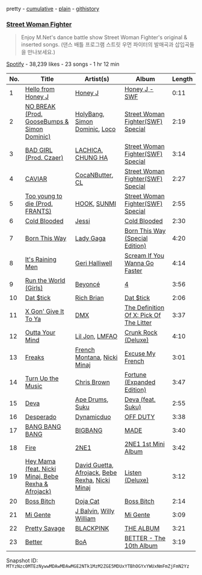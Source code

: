 pretty - [cumulative](/playlists/cumulative/37i9dQZF1DX0oyg6NiPryV.md) - [plain](/playlists/plain/37i9dQZF1DX0oyg6NiPryV) - [githistory](https://github.githistory.xyz/mackorone/spotify-playlist-archive/blob/main/playlists/plain/37i9dQZF1DX0oyg6NiPryV)

### [Street Woman Fighter](https://open.spotify.com/playlist/37i9dQZF1DX0oyg6NiPryV)

> Enjoy M.Net's dance battle show Street Woman Fighter's original & inserted songs\. \(댄스 배틀 프로그램 스트릿 우먼 파이터의 발매곡과 삽입곡들을 만나보세요.\)

[Spotify](https://open.spotify.com/user/spotify) - 38,239 likes - 23 songs - 1 hr 12 min

| No. | Title | Artist(s) | Album | Length |
|---|---|---|---|---|
| 1 | [Hello from Honey J](https://open.spotify.com/track/0hXgzHXW0AZTOssjWVrxWT) | [Honey J](https://open.spotify.com/artist/7GLNucMzWyvNW8FAabALKi) | [Honey J \- SWF](https://open.spotify.com/album/7y4C4He2W2BNgw6QVt4eNF) | 0:11 |
| 2 | [NO BREAK \(Prod\. GooseBumps & Simon Dominic\)](https://open.spotify.com/track/7p5iFapJ56W9Swmu9NT00L) | [HolyBang](https://open.spotify.com/artist/55hCEdYVgnzW3ymnsIPd7T), [Simon Dominic](https://open.spotify.com/artist/57W9ikVc6O2wLDtmclSjvN), [Loco](https://open.spotify.com/artist/2e4G04F77jxVuDYo44TCSm) | [Street Woman Fighter\(SWF\) Special](https://open.spotify.com/album/3iW6rZmhiSLNveTOrX26z6) | 2:19 |
| 3 | [BAD GIRL \(Prod\. Czaer\)](https://open.spotify.com/track/4yCQYX8eKL1XYJmGglSV1A) | [LACHICA](https://open.spotify.com/artist/0vqjEQRfmE1Sov92UQRJMp), [CHUNG HA](https://open.spotify.com/artist/2PSJ6YriU7JsFucxACpU7Y) | [Street Woman Fighter\(SWF\) Special](https://open.spotify.com/album/3iW6rZmhiSLNveTOrX26z6) | 3:14 |
| 4 | [CAVIAR](https://open.spotify.com/track/2aGMvjT2nOUiPM5IcHrCR5) | [CocaNButter](https://open.spotify.com/artist/2S9wwY3J0HrwZHZ6vRPl2q), [CL](https://open.spotify.com/artist/0tzSBCPJZmHTdOA3ZV2mN3) | [Street Woman Fighter\(SWF\) Special](https://open.spotify.com/album/3iW6rZmhiSLNveTOrX26z6) | 2:27 |
| 5 | [Too young to die \(Prod\. FRANTS\)](https://open.spotify.com/track/4vYEpQ762uNTfIgZ6Rqyd2) | [HOOK](https://open.spotify.com/artist/3pS5aTs5sdGlypb1vVWhvA), [SUNMI](https://open.spotify.com/artist/6MoXcK2GyGg7FIyxPU5yW6) | [Street Woman Fighter\(SWF\) Special](https://open.spotify.com/album/3iW6rZmhiSLNveTOrX26z6) | 2:55 |
| 6 | [Cold Blooded](https://open.spotify.com/track/34JfHOd0fcefm4FSPSrIhF) | [Jessi](https://open.spotify.com/artist/64k5e9kV9MdukXjFrR5R37) | [Cold Blooded](https://open.spotify.com/album/4CTDrZw6m0dTJX17OCEbfZ) | 2:30 |
| 7 | [Born This Way](https://open.spotify.com/track/6r2BECwMgEoRb5yLfp0Hca) | [Lady Gaga](https://open.spotify.com/artist/1HY2Jd0NmPuamShAr6KMms) | [Born This Way \(Special Edition\)](https://open.spotify.com/album/5maeycU97NHBgwRr2h2A4O) | 4:20 |
| 8 | [It's Raining Men](https://open.spotify.com/track/7q3qX7Ees3FZtRFJXWgPZs) | [Geri Halliwell](https://open.spotify.com/artist/5orH1OWgjAYUX8sZ5gihTv) | [Scream If You Wanna Go Faster](https://open.spotify.com/album/2sgOJkKcXuxEqXW26W3sQf) | 4:14 |
| 9 | [Run the World \(Girls\)](https://open.spotify.com/track/1uXbwHHfgsXcUKfSZw5ZJ0) | [Beyoncé](https://open.spotify.com/artist/6vWDO969PvNqNYHIOW5v0m) | [4](https://open.spotify.com/album/1gIC63gC3B7o7FfpPACZQJ) | 3:56 |
| 10 | [Dat $tick](https://open.spotify.com/track/4bdJHQp90ymjEIkkYhcENB) | [Rich Brian](https://open.spotify.com/artist/2IDLDx25HU1nQMKde4n61a) | [Dat $tick](https://open.spotify.com/album/7AKJUjNR4hlNcbj55lP5LA) | 2:06 |
| 11 | [X Gon' Give It To Ya](https://open.spotify.com/track/1zzxoZVylsna2BQB65Ppcb) | [DMX](https://open.spotify.com/artist/1HwM5zlC5qNWhJtM00yXzG) | [The Definition Of X: Pick Of The Litter](https://open.spotify.com/album/2ge7Lk4Sl7hHs4AYxqDbf1) | 3:37 |
| 12 | [Outta Your Mind](https://open.spotify.com/track/1Oenqmtbzt331Pgv0ODfS2) | [Lil Jon](https://open.spotify.com/artist/7sfl4Xt5KmfyDs2T3SVSMK), [LMFAO](https://open.spotify.com/artist/3sgFRtyBnxXD5ESfmbK4dl) | [Crunk Rock \(Deluxe\)](https://open.spotify.com/album/49qpwRDGLfNAkUG9UeGoTV) | 4:10 |
| 13 | [Freaks](https://open.spotify.com/track/29r4I5RTxDR440DkqhbD9s) | [French Montana](https://open.spotify.com/artist/6vXTefBL93Dj5IqAWq6OTv), [Nicki Minaj](https://open.spotify.com/artist/0hCNtLu0JehylgoiP8L4Gh) | [Excuse My French](https://open.spotify.com/album/5Llp1V2yhpdGle13fM1EWh) | 3:01 |
| 14 | [Turn Up the Music](https://open.spotify.com/track/1RMRkCn07y2xtBip9DzwmC) | [Chris Brown](https://open.spotify.com/artist/7bXgB6jMjp9ATFy66eO08Z) | [Fortune \(Expanded Edition\)](https://open.spotify.com/album/4AGQTp6rk7v8fPbFu739l7) | 3:47 |
| 15 | [Deva](https://open.spotify.com/track/3E1xYL2UsFo5N6FwBOIctp) | [Ape Drums](https://open.spotify.com/artist/4HJnsUVBubdKJ2aV0sr48u), [Suku](https://open.spotify.com/artist/0HTe090uRvK2wjx8rdIOl3) | [Deva \(feat\. Suku\)](https://open.spotify.com/album/1BsGP2AUnuAuY81U6RHfrk) | 2:55 |
| 16 | [Desperado](https://open.spotify.com/track/2f6FeSVRU7OINi0OLkeFqj) | [Dynamicduo](https://open.spotify.com/artist/4nvFFLtv7ZqoTr83387uK4) | [OFF DUTY](https://open.spotify.com/album/5bC4Moqxle03k5N2RbhVun) | 3:38 |
| 17 | [BANG BANG BANG](https://open.spotify.com/track/3dI59jLoFMjMAyUAyRZnkE) | [BIGBANG](https://open.spotify.com/artist/4Kxlr1PRlDKEB0ekOCyHgX) | [MADE](https://open.spotify.com/album/2SPrl8C8pgSM5gXbAiyJHY) | 3:40 |
| 18 | [Fire](https://open.spotify.com/track/2EwOnaGCrPjbmyZlt76NN4) | [2NE1](https://open.spotify.com/artist/1l0mKo96Jh9HVYONcRl3Yp) | [2NE1 1st Mini Album](https://open.spotify.com/album/5WyEkWi7ZPMrVSbU1Cabba) | 3:42 |
| 19 | [Hey Mama \(feat\. Nicki Minaj, Bebe Rexha & Afrojack\)](https://open.spotify.com/track/5b2bu6yyATC1zMXDGScJ2d) | [David Guetta](https://open.spotify.com/artist/1Cs0zKBU1kc0i8ypK3B9ai), [Afrojack](https://open.spotify.com/artist/4D75GcNG95ebPtNvoNVXhz), [Bebe Rexha](https://open.spotify.com/artist/64M6ah0SkkRsnPGtGiRAbb), [Nicki Minaj](https://open.spotify.com/artist/0hCNtLu0JehylgoiP8L4Gh) | [Listen \(Deluxe\)](https://open.spotify.com/album/3UEEPh5wsdhP7SKC31yvhu) | 3:12 |
| 20 | [Boss Bitch](https://open.spotify.com/track/78qd8dvwea0Gosb6Fe6j3k) | [Doja Cat](https://open.spotify.com/artist/5cj0lLjcoR7YOSnhnX0Po5) | [Boss Bitch](https://open.spotify.com/album/4pmyFpGicLLIgNPc1TQXKc) | 2:14 |
| 21 | [Mi Gente](https://open.spotify.com/track/4ipnJyDU3Lq15qBAYNqlqK) | [J Balvin](https://open.spotify.com/artist/1vyhD5VmyZ7KMfW5gqLgo5), [Willy William](https://open.spotify.com/artist/4RSyJzf7ef6Iu2rnLdabNq) | [Mi Gente](https://open.spotify.com/album/1ZJtkYBzRb7drznu3UYb3k) | 3:09 |
| 22 | [Pretty Savage](https://open.spotify.com/track/1XnpzbOGptRwfJhZgLbmSr) | [BLACKPINK](https://open.spotify.com/artist/41MozSoPIsD1dJM0CLPjZF) | [THE ALBUM](https://open.spotify.com/album/71O60S5gIJSIAhdnrDIh3N) | 3:21 |
| 23 | [Better](https://open.spotify.com/track/2k44rKotfi2k55hwwiCImN) | [BoA](https://open.spotify.com/artist/4muJrGMndyYWqZtfk8OWy4) | [BETTER \- The 10th Album](https://open.spotify.com/album/3YXfuI3E6OxcrtXnjAgNkM) | 3:19 |

Snapshot ID: `MTYzNzc0MTEzNywwMDAwMDAwMGE2NTk1MzM2ZGE5MDUxYTBhOGYxYWUxNmFmZjFmN2Yz`
